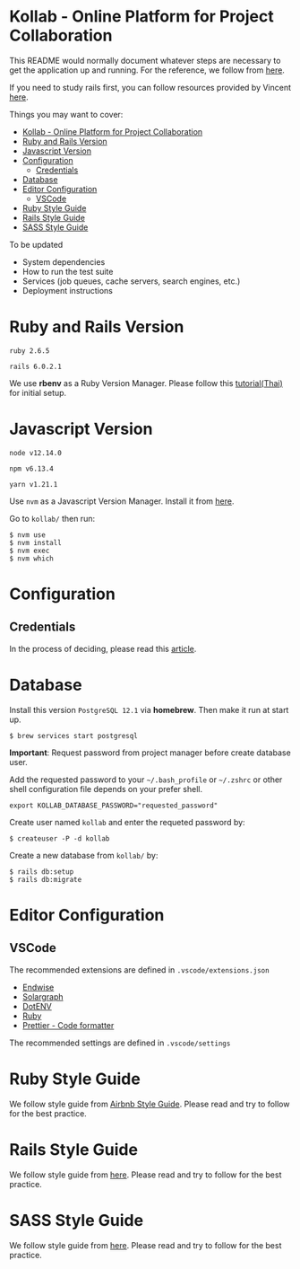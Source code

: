 # Kollab - Online Platform for Project Collaboration

This README would normally document whatever steps are necessary to get the
application up and running. For the reference, we follow from [here](https://dev.to/vvo/a-rails-6-setup-guide-for-2019-and-2020-hf5).

If you need to study rails first, you can follow resources provided by Vincent [here](https://dev.to/vvo/modern-resources-for-learning-rails-6-and-ruby-2cbe).

Things you may want to cover:

- [Kollab - Online Platform for Project Collaboration](#kollab---online-platform-for-project-collaboration)
- [Ruby and Rails Version](#ruby-and-rails-version)
- [Javascript Version](#javascript-version)
- [Configuration](#configuration)
  - [Credentials](#credentials)
- [Database](#database)
- [Editor Configuration](#editor-configuration)
  - [VSCode](#vscode)
- [Ruby Style Guide](#ruby-style-guide)
- [Rails Style Guide](#rails-style-guide)
- [SASS Style Guide](#sass-style-guide)

To be updated

- System dependencies
- How to run the test suite
- Services (job queues, cache servers, search engines, etc.)
- Deployment instructions

# Ruby and Rails Version

`ruby 2.6.5`

`rails 6.0.2.1`

We use **rbenv** as a Ruby Version Manager. Please follow this [tutorial(Thai)](https://blog.datawow.io/%E0%B9%80%E0%B8%82%E0%B8%B5%E0%B8%A2%E0%B8%99%E0%B9%80%E0%B8%A7%E0%B9%87%E0%B8%9A%E0%B8%87%E0%B9%88%E0%B8%B2%E0%B8%A2%E0%B9%86%E0%B8%88%E0%B8%B2%E0%B8%81%E0%B8%A8%E0%B8%B9%E0%B8%99%E0%B8%A2%E0%B9%8C%E0%B8%94%E0%B9%89%E0%B8%A7%E0%B8%A2-ruby-on-rails-part-i-840749ecc4e8) for initial setup.

# Javascript Version

`node v12.14.0`

`npm v6.13.4`

`yarn v1.21.1`

Use `nvm` as a Javascript Version Manager. Install it from [here](https://github.com/nvm-sh/nvm#install--update-script).

Go to `kollab/` then run:

```
$ nvm use
$ nvm install
$ nvm exec
$ nvm which
```

# Configuration

## Credentials

In the process of deciding, please read this [article](https://dev.to/vvo/secrets-environment-variables-config-files-the-ruby-on-rails-case-433f).

# Database

Install this version `PostgreSQL 12.1` via **homebrew**. Then make it run at start up.

```
$ brew services start postgresql
```

**Important**: Request password from project manager before create database user.

Add the requested password to your `~/.bash_profile` or `~/.zshrc` or other shell configuration file depends on your prefer shell.

```
export KOLLAB_DATABASE_PASSWORD="requested_password"
```

Create user named `kollab` and enter the requeted password by:

```
$ createuser -P -d kollab
```

Create a new database from `kollab/` by:

```
$ rails db:setup
$ rails db:migrate
```

# Editor Configuration

## VSCode

The recommended extensions are defined in `.vscode/extensions.json`

- [Endwise](https://marketplace.visualstudio.com/items?itemName=kaiwood.endwise)
- [Solargraph](https://marketplace.visualstudio.com/items?itemName=castwide.solargraph)
- [DotENV](https://marketplace.visualstudio.com/items?itemName=mikestead.dotenv)
- [Ruby](https://marketplace.visualstudio.com/items?itemName=rebornix.Ruby)
- [Prettier - Code formatter](https://marketplace.visualstudio.com/items?itemName=esbenp.prettier-vscode)

The recommended settings are defined in `.vscode/settings`

# Ruby Style Guide

We follow style guide from [Airbnb Style Guide](https://github.com/airbnb/ruby). Please read and try to follow for the best practice.

# Rails Style Guide

We follow style guide from [here](https://rails.rubystyle.guide/#introduction). Please read and try to follow for the best practice.

# SASS Style Guide

We follow style guide from [here](https://sass-guidelin.es/#syntax--formatting). Please read and try to follow for the best practice.
